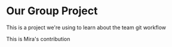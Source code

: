 # Our Group Project

This is a project we're using to learn about the team git workflow

This is Mira's contribution
